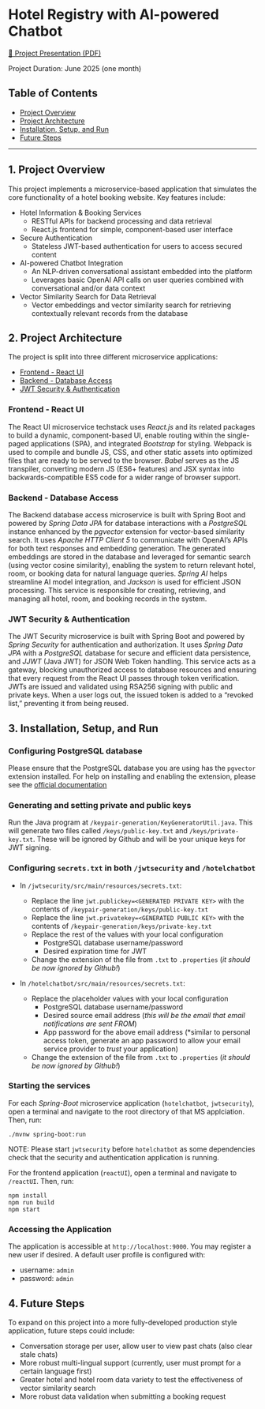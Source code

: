 # Hotel Registry with AI-powered Chatbot

[📄 Project Presentation (PDF)](https://github.com/jeremiahdy55/springAIchatbot/blob/main/Hotel%20Chatbot%20Project%20-%20June%202025.pdf)

Project Duration: June 2025 (one month)

## Table of Contents
- [Project Overview](#1-project-overview)
- [Project Architecture](#2-project-architecture)
- [Installation, Setup, and Run](#3-installation-setup-and-run)
- [Future Steps](#4-future-steps)

---

## 1. Project Overview

This project implements a microservice-based application that simulates the core functionality of a hotel booking website. Key features include:
 - Hotel Information & Booking Services
    - RESTful APIs for backend processing and data retrieval
    - React.js frontend for simple, component-based user interface
 - Secure Authentication
    - Stateless JWT-based authentication for users to access secured content
 - AI-powered Chatbot Integration
    - An NLP-driven conversational assistant embedded into the platform
    - Leverages basic OpenAI API calls on user queries combined with conversational and/or data context
 - Vector Similarity Search for Data Retrieval
    - Vector embeddings and vector similarity search for retrieving contextually relevant records from the database

## 2. Project Architecture

The project is split into three different microservice applications:
 - [Frontend - React UI](#frontend---react-ui)
 - [Backend - Database Access](#backend---database-access)
 - [JWT Security & Authentication](#jwt-security--authentication)

### Frontend - React UI

The React UI microservice techstack uses *React.js* and its related packages to build a dynamic, component-based UI, enable routing within the single-paged applications (SPA), and integrated *Bootstrap* for styling. Webpack is used to compile and bundle JS, CSS, and other static assets into optimized files that are ready to be served to the browser. *Babel* serves as the JS transpiler, converting modern JS (ES6+ features) and JSX syntax into backwards-compatible ES5 code for a wider range of browser support. 

### Backend - Database Access

The Backend database access microservice is built with Spring Boot and powered by *Spring Data JPA* for database interactions with a *PostgreSQL* instance enhanced by the *pgvector* extension for vector-based similarity search. It uses *Apache HTTP Client 5* to communicate with OpenAI’s APIs for both text responses and embedding generation. The generated embeddings are stored in the database and leveraged for semantic search (using vector cosine similarity), enabling the system to return relevant hotel, room, or booking data for natural language queries. *Spring AI* helps streamline AI model integration, and *Jackson* is used for efficient JSON processing. This service is responsible for creating, retrieving, and managing all hotel, room, and booking records in the system.

### JWT Security & Authentication

The JWT Security microservice is built with Spring Boot and powered by *Spring Security* for authentication and authorization. It uses *Spring Data JPA* with a *PostgreSQL* database for secure and efficient data persistence, and *JJWT* (Java JWT) for JSON Web Token handling. This service acts as a gateway, blocking unauthorized access to database resources and ensuring that every request from the React UI passes through token verification. JWTs are issued and validated using RSA256 signing with public and private keys. When a user logs out, the issued token is added to a “revoked list,” preventing it from being reused.

## 3. Installation, Setup, and Run

### Configuring PostgreSQL database

Please ensure that the PostgreSQL database you are using has the `pgvector` extension installed. For help on installing and enabling the extension, please see the [official documentation](https://github.com/pgvector/pgvector)

### Generating and setting private and public keys

Run the Java program at `/keypair-generation/KeyGeneratorUtil.java`. This will generate two files called `/keys/public-key.txt` and `/keys/private-key.txt`.
These will be ignored by Github and will be your unique keys for JWT signing.

### Configuring `secrets.txt` in both `/jwtsecurity` and `/hotelchatbot`

- In `/jwtsecurity/src/main/resources/secrets.txt`:
   - Replace the line `jwt.publickey=<GENERATED PRIVATE KEY>` with the contents of `/keypair-generation/keys/public-key.txt`
   - Replace the line `jwt.privatekey=<GENERATED PUBLIC KEY>` with the contents of `/keypair-generation/keys/private-key.txt`
   - Replace the rest of the values with your local configuration
      - PostgreSQL database username/password
      - Desired expiration time for JWT
   - Change the extension of the file from `.txt` to `.properties` (*it should be now ignored by Github!*)

- In `/hotelchatbot/src/main/resources/secrets.txt`:
   - Replace the placeholder values with your local configuration 
      - PostgreSQL database username/password
      - Desired source email address (*this will be the email that email notifications are sent FROM*)
      - App password for the above email address (*similar to personal access token, generate an app password to allow your email service provider to *trust* your application)
   - Change the extension of the file from `.txt` to `.properties` (*it should be now ignored by Github!*)

### Starting the services

For each *Spring-Boot* microservice application (`hotelchatbot`, `jwtsecurity`), open a terminal and navigate to the root directory of that MS applciation. Then, run:
```
./mvnw spring-boot:run
```
NOTE: Please start `jwtsecurity` before `hotelchatbot` as some dependencies check that the security and authentication application is running.

For the frontend application (`reactUI`), open a terminal and navigate to `/reactUI`. Then, run:
```
npm install
npm run build
npm start
```

### Accessing the Application
The application is accessible at `http://localhost:9000`. You may register a new user if desired. A default user profile is configured with:
- username: `admin`
- password: `admin`

## 4. Future Steps

To expand on this project into a more fully-developed production style application, future steps could include:
- Conversation storage per user, allow user to view past chats (also clear stale chats)
- More robust multi-lingual support (currently, user must prompt for a certain language first)
- Greater hotel and hotel room data variety to test the effectiveness of vector similarity search
- More robust data validation when submitting a booking request